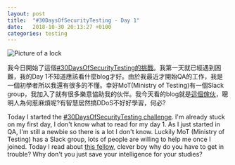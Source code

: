 ```yaml
---
layout: post
title:  "#30DaysOfSecurityTesting - Day 1"
date:   2018-10-30 20:13:27 +0100
categories: testing
---
```

![Picture of a lock](https://upload.wikimedia.org/wikipedia/commons/5/5e/Trashcan_with_lock.png)

我今日開始了這個[#30DaysOfSecurityTesting的挑戰](https://www.ministryoftesting.com/dojo/lessons/30-days-of-security-testing)。我第一天就已經遇到困難，我的Day 1不知道應該看什麼blog才好。由於我最近才開始QA的工作，我是一個初學者所以我還有很多的不懂。幸好MoT(Ministry of Testing)有一個Slack group，我加入了就有很多樂意恊助我的伙伴。我今天看的blog就是[這個傢伙](https://krebsonsecurity.com/2018/10/mirai-co-author-gets-6-months-confinement-8-6m-in-fines-for-rutgers-attacks/)，聰明人為何惹麻煩呢?有智慧居然搞DDoS不好好學習，何必?

Today I started the [#30DaysOfSecurityTesting challenge](https://www.ministryoftesting.com/dojo/lessons/30-days-of-security-testing). I'm already stuck on my first day, I don't know what to read for my day 1. As I just started in QA, I'm still a newbie so there is a lot I don't know. Luckily MoT (Ministry of Testing) has a Slack group, lots of people are willing to help me once I joined. Today I read about [this fellow](https://krebsonsecurity.com/2018/10/mirai-co-author-gets-6-months-confinement-8-6m-in-fines-for-rutgers-attacks/), clever boy why do you have to get in trouble? Why don't you just save your intelligence for your studies?
